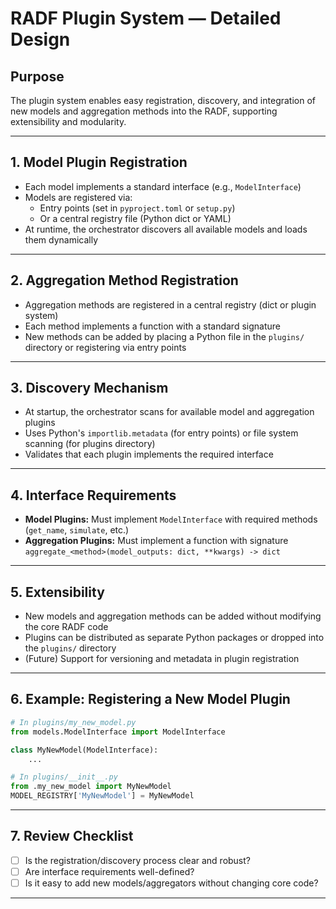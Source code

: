 # RADF Plugin System — Detailed Design

## Purpose
The plugin system enables easy registration, discovery, and integration of new models and aggregation methods into the RADF, supporting extensibility and modularity.

---

## 1. Model Plugin Registration
- Each model implements a standard interface (e.g., `ModelInterface`)
- Models are registered via:
  - Entry points (set in `pyproject.toml` or `setup.py`)
  - Or a central registry file (Python dict or YAML)
- At runtime, the orchestrator discovers all available models and loads them dynamically

---

## 2. Aggregation Method Registration
- Aggregation methods are registered in a central registry (dict or plugin system)
- Each method implements a function with a standard signature
- New methods can be added by placing a Python file in the `plugins/` directory or registering via entry points

---

## 3. Discovery Mechanism
- At startup, the orchestrator scans for available model and aggregation plugins
- Uses Python's `importlib.metadata` (for entry points) or file system scanning (for plugins directory)
- Validates that each plugin implements the required interface

---

## 4. Interface Requirements
- **Model Plugins:** Must implement `ModelInterface` with required methods (`get_name`, `simulate`, etc.)
- **Aggregation Plugins:** Must implement a function with signature `aggregate_<method>(model_outputs: dict, **kwargs) -> dict`

---

## 5. Extensibility
- New models and aggregation methods can be added without modifying the core RADF code
- Plugins can be distributed as separate Python packages or dropped into the `plugins/` directory
- (Future) Support for versioning and metadata in plugin registration

---

## 6. Example: Registering a New Model Plugin
```python
# In plugins/my_new_model.py
from models.ModelInterface import ModelInterface

class MyNewModel(ModelInterface):
    ...

# In plugins/__init__.py
from .my_new_model import MyNewModel
MODEL_REGISTRY['MyNewModel'] = MyNewModel
```

---

## 7. Review Checklist
- [ ] Is the registration/discovery process clear and robust?
- [ ] Are interface requirements well-defined?
- [ ] Is it easy to add new models/aggregators without changing core code?

---
